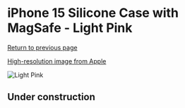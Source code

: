 # iPhone 15 Silicone Case with MagSafe - Light Pink

[Return to previous page](/iphone_15)

[High-resolution image from Apple](https://store.storeimages.cdn-apple.com/8756/as-images.apple.com/is/MT143?wid=4500&hei=4500&fmt=png)

<div style="width: 500px"><img src="/everyphone/MT143.png" alt="Light Pink"></div>

## Under construction
